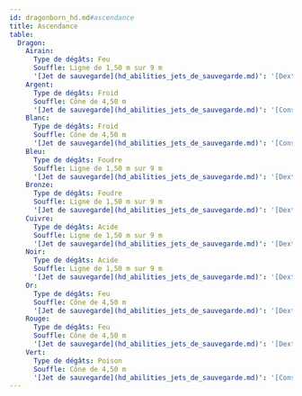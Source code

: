 ```yaml
---
id: dragonborn_hd.md#ascendance
title: Ascendance
table:
  Dragon:
    Airain:
      Type de dégâts: Feu
      Souffle: Ligne de 1,50 m sur 9 m
      '[Jet de sauvegarde](hd_abilities_jets_de_sauvegarde.md)': '[Dextérité](hd_abilities_dexterity.md)'
    Argent:
      Type de dégâts: Froid
      Souffle: Cône de 4,50 m
      '[Jet de sauvegarde](hd_abilities_jets_de_sauvegarde.md)': '[Constitution](hd_abilities_constitution.md)'
    Blanc:
      Type de dégâts: Froid
      Souffle: Cône de 4,50 m
      '[Jet de sauvegarde](hd_abilities_jets_de_sauvegarde.md)': '[Constitution](hd_abilities_constitution.md)'
    Bleu:
      Type de dégâts: Foudre
      Souffle: Ligne de 1,50 m sur 9 m
      '[Jet de sauvegarde](hd_abilities_jets_de_sauvegarde.md)': '[Dextérité](hd_abilities_dexterity.md)'
    Bronze:
      Type de dégâts: Foudre
      Souffle: Ligne de 1,50 m sur 9 m
      '[Jet de sauvegarde](hd_abilities_jets_de_sauvegarde.md)': '[Dextérité](hd_abilities_dexterity.md)'
    Cuivre:
      Type de dégâts: Acide
      Souffle: Ligne de 1,50 m sur 9 m
      '[Jet de sauvegarde](hd_abilities_jets_de_sauvegarde.md)': '[Dextérité](hd_abilities_dexterity.md)'
    Noir:
      Type de dégâts: Acide
      Souffle: Ligne de 1,50 m sur 9 m
      '[Jet de sauvegarde](hd_abilities_jets_de_sauvegarde.md)': '[Dextérité](hd_abilities_dexterity.md)'
    Or:
      Type de dégâts: Feu
      Souffle: Cône de 4,50 m
      '[Jet de sauvegarde](hd_abilities_jets_de_sauvegarde.md)': '[Dextérité](hd_abilities_dexterity.md)'
    Rouge:
      Type de dégâts: Feu
      Souffle: Cône de 4,50 m
      '[Jet de sauvegarde](hd_abilities_jets_de_sauvegarde.md)': '[Dextérité](hd_abilities_dexterity.md)'
    Vert:
      Type de dégâts: Poison
      Souffle: Cône de 4,50 m
      '[Jet de sauvegarde](hd_abilities_jets_de_sauvegarde.md)': '[Constitution](hd_abilities_constitution.md)'
---
```


